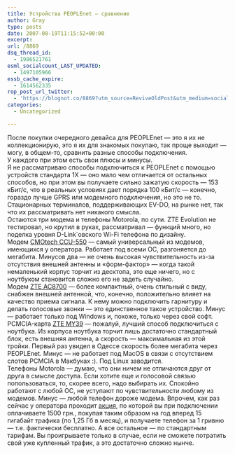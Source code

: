 ```yaml
---
title: Устройства PEOPLEnet — сравнение
author: Gray
type: posts
date: 2007-08-19T11:15:52+00:00
excerpt:
url: /8869
dsq_thread_id:
  - 1986521761
esml_socialcount_LAST_UPDATED:
  - 1497105966
essb_cache_expire:
  - 1614562335
rop_post_url_twitter:
  - 'https://blognot.co/8869?utm_source=ReviveOldPost&utm_medium=social&utm_campaign=ReviveOldPost'
categories:
  - Uncategorized

---
```








После покупки очередного девайса для PEOPLEnet &#8212; это я их не коллекционирую, это я их для знакомых покупаю, так проще выходит &#8212; могу, в общем-то, сравнить разные способы подключения.  
У каждого при этом есть свои плюсы и минусы.  
Я не рассматриваю способы подключиться к PEOPLEnet с помощью устройств стандарта 1X &#8212; оно мало чем отличается от остальных способов, но при этом вы получаете сильно зажатую скорость &#8212; 153 кБит/с, что в реальных условиях дает порядка 100 кБит/с &#8212; конечно, гораздо лучше GPRS или модемного подключения, но это не то.  
Стационарных терминалов, поддерживающих EV-DO, на рынке нет, так что их рассматривать нет никакого смысла.  
Остаются три модема и телефоны Motorola, по сути. ZTE Evolution не тестировал, но крутил в руках, рассматривал &#8212; функций много, но поделка уровня D-Link\`овского Wi-Fi телефона по дизайну.  
Модем <a href="http://people.net.ua/equipments/modem/21/" target="_blank">CMOtech CCU-550</a> &#8212; самый универсальный из модемов, имеющихся у оператора. Работает под всеми ОС, разгоняется до мегабита. Минусов два &#8212; не очень высокая чувствительность из-за отсутствия внешней антенны и &#171;форм-фактор&#187; &#8212; когда такой немаленький корпус торчит из десктопа, это еще ничего, но с ноутбуком становится сложно его не задеть случайно.  
Модем <a href="http://people.net.ua/equipments/modem/22/" target="_blank">ZTE AC8700</a> &#8212; более компактный, очень стильный с виду, снабжен внешней антенной, что, конечно, положительно влияет на качество приема сигнала. К нему можно подключить гарнитуру и делать голосовые звонки &#8212; это единственное такое устройство. Минус &#8212; работает только под Windows и, похоже, только через свой софт.  
PCMCIA-карта <a href="http://people.net.ua/equipments/modem/19/" target="_blank">ZTE MY39</a> &#8212; пожалуй, лучший способ подключиться с ноутбука. Из корпуса ноутбука торчит лишь достаточно стандартный блок, есть внешняя антенна, а скорость &#8212; максимальная из этой тройки. Первый раз увидел в Одессе скорость более мегабита через PEOPLEnet. Минус &#8212; не работает под MacOS в связи с отсутствием слотов PCMCIA в Макбуках :). Под Linux заводится.  
Телефоны Motorola &#8212; думаю, что они ничем не отличаются друг от друга в смысле доступа. Если хотите еще и голосовой связью попользоваться, то, скорее всего, надо выбирать их. Спокойно работают с любой ОС, не уступают по чувствительности любому из модемов. Минус &#8212; любой телефон дороже модема. Впрочем, как раз сейчас у оператора проходит <a href="http://people.net.ua/action/new_year/" target="_blank">акция</a>, по которой вы при подключении оплачиваете 1500 грн., покупая таким образом на год вперед 15 гигабайт трафика (по 1,25 Гб в месяц), и получаете телефон за 1 гривню &#8212; т.е. фактически бесплатно. А все остальное &#8212; по стандартным тарифам. Вы проигрываете только в случае, если не сможете потратить свой уже купленный трафик, а это достаточно сложно нынче.